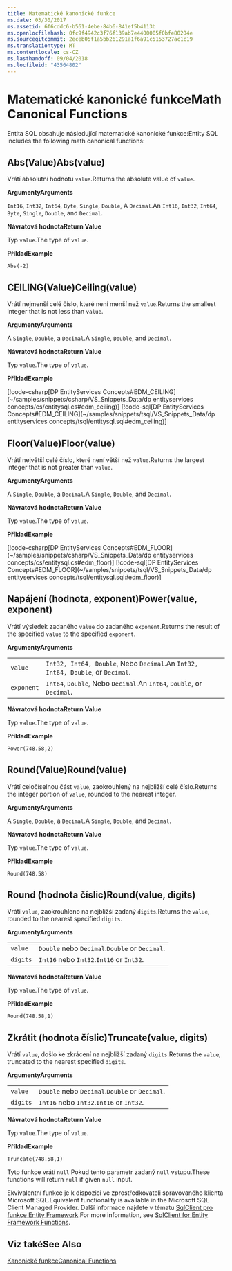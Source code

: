 ```yaml
---
title: Matematické kanonické funkce
ms.date: 03/30/2017
ms.assetid: 6f6cddc6-b561-4ebe-84b6-841ef5b4113b
ms.openlocfilehash: 0fc9f4942c3f76f139ab7e4400005f0bfe80204e
ms.sourcegitcommit: 2eceb05f1a5bb261291a1f6a91c5153727ac1c19
ms.translationtype: MT
ms.contentlocale: cs-CZ
ms.lasthandoff: 09/04/2018
ms.locfileid: "43564802"
---
```

# <a name="math-canonical-functions"></a><span data-ttu-id="cb34f-102">Matematické kanonické funkce</span><span class="sxs-lookup"><span data-stu-id="cb34f-102">Math Canonical Functions</span></span>

<span data-ttu-id="cb34f-103">Entita SQL obsahuje následující matematické kanonické funkce:</span><span class="sxs-lookup"><span data-stu-id="cb34f-103">Entity SQL includes the following math canonical functions:</span></span>
  
## <a name="absvalue"></a><span data-ttu-id="cb34f-104">Abs(Value)</span><span class="sxs-lookup"><span data-stu-id="cb34f-104">Abs(value)</span></span>

<span data-ttu-id="cb34f-105">Vrátí absolutní hodnotu `value`.</span><span class="sxs-lookup"><span data-stu-id="cb34f-105">Returns the absolute value of `value`.</span></span>

<span data-ttu-id="cb34f-106">**Argumenty**</span><span class="sxs-lookup"><span data-stu-id="cb34f-106">**Arguments**</span></span>

<span data-ttu-id="cb34f-107">`Int16`, `Int32`, `Int64`, `Byte`, `Single`, `Double`, A `Decimal`.</span><span class="sxs-lookup"><span data-stu-id="cb34f-107">An `Int16`, `Int32`, `Int64`, `Byte`, `Single`, `Double`, and `Decimal`.</span></span>

<span data-ttu-id="cb34f-108">**Návratová hodnota**</span><span class="sxs-lookup"><span data-stu-id="cb34f-108">**Return Value**</span></span>

<span data-ttu-id="cb34f-109">Typ `value`.</span><span class="sxs-lookup"><span data-stu-id="cb34f-109">The type of `value`.</span></span>

<span data-ttu-id="cb34f-110">**Příklad**</span><span class="sxs-lookup"><span data-stu-id="cb34f-110">**Example**</span></span>

`Abs(-2)`

## <a name="ceilingvalue"></a><span data-ttu-id="cb34f-111">CEILING(Value)</span><span class="sxs-lookup"><span data-stu-id="cb34f-111">Ceiling(value)</span></span>

<span data-ttu-id="cb34f-112">Vrátí nejmenší celé číslo, které není menší než `value`.</span><span class="sxs-lookup"><span data-stu-id="cb34f-112">Returns the smallest integer that is not less than `value`.</span></span>

<span data-ttu-id="cb34f-113">**Argumenty**</span><span class="sxs-lookup"><span data-stu-id="cb34f-113">**Arguments**</span></span>

<span data-ttu-id="cb34f-114">A `Single`, `Double`, a `Decimal`.</span><span class="sxs-lookup"><span data-stu-id="cb34f-114">A `Single`, `Double`, and `Decimal`.</span></span>

<span data-ttu-id="cb34f-115">**Návratová hodnota**</span><span class="sxs-lookup"><span data-stu-id="cb34f-115">**Return Value**</span></span>

<span data-ttu-id="cb34f-116">Typ `value`.</span><span class="sxs-lookup"><span data-stu-id="cb34f-116">The type of `value`.</span></span>

<span data-ttu-id="cb34f-117">**Příklad**</span><span class="sxs-lookup"><span data-stu-id="cb34f-117">**Example**</span></span>

[!code-csharp[DP EntityServices Concepts#EDM_CEILING](~/samples/snippets/csharp/VS_Snippets_Data/dp entityservices concepts/cs/entitysql.cs#edm_ceiling)]
[!code-sql[DP EntityServices Concepts#EDM_CEILING](~/samples/snippets/tsql/VS_Snippets_Data/dp entityservices concepts/tsql/entitysql.sql#edm_ceiling)]

## <a name="floorvalue"></a><span data-ttu-id="cb34f-118">Floor(Value)</span><span class="sxs-lookup"><span data-stu-id="cb34f-118">Floor(value)</span></span>

<span data-ttu-id="cb34f-119">Vrátí největší celé číslo, které není větší než `value`.</span><span class="sxs-lookup"><span data-stu-id="cb34f-119">Returns the largest integer that is not greater than `value`.</span></span>

<span data-ttu-id="cb34f-120">**Argumenty**</span><span class="sxs-lookup"><span data-stu-id="cb34f-120">**Arguments**</span></span>

<span data-ttu-id="cb34f-121">A `Single`, `Double`, a `Decimal`.</span><span class="sxs-lookup"><span data-stu-id="cb34f-121">A `Single`, `Double`, and `Decimal`.</span></span>

<span data-ttu-id="cb34f-122">**Návratová hodnota**</span><span class="sxs-lookup"><span data-stu-id="cb34f-122">**Return Value**</span></span>

<span data-ttu-id="cb34f-123">Typ `value`.</span><span class="sxs-lookup"><span data-stu-id="cb34f-123">The type of `value`.</span></span>

<span data-ttu-id="cb34f-124">**Příklad**</span><span class="sxs-lookup"><span data-stu-id="cb34f-124">**Example**</span></span>

[!code-csharp[DP EntityServices Concepts#EDM_FLOOR](~/samples/snippets/csharp/VS_Snippets_Data/dp entityservices concepts/cs/entitysql.cs#edm_floor)]
[!code-sql[DP EntityServices Concepts#EDM_FLOOR](~/samples/snippets/tsql/VS_Snippets_Data/dp entityservices concepts/tsql/entitysql.sql#edm_floor)]

## <a name="powervalue-exponent"></a><span data-ttu-id="cb34f-125">Napájení (hodnota, exponent)</span><span class="sxs-lookup"><span data-stu-id="cb34f-125">Power(value, exponent)</span></span>

<span data-ttu-id="cb34f-126">Vrátí výsledek zadaného `value` do zadaného `exponent`.</span><span class="sxs-lookup"><span data-stu-id="cb34f-126">Returns the result of the specified `value` to the specified `exponent`.</span></span>

<span data-ttu-id="cb34f-127">**Argumenty**</span><span class="sxs-lookup"><span data-stu-id="cb34f-127">**Arguments**</span></span>

|  |  |
|--|--|
|`value` | <span data-ttu-id="cb34f-128">`Int32, Int64, Double`, Nebo `Decimal`.</span><span class="sxs-lookup"><span data-stu-id="cb34f-128">An `Int32, Int64, Double`, or `Decimal`.</span></span> |
|`exponent` | <span data-ttu-id="cb34f-129">`Int64`, `Double`, Nebo `Decimal`.</span><span class="sxs-lookup"><span data-stu-id="cb34f-129">An `Int64`, `Double`, or `Decimal`.</span></span> |

<span data-ttu-id="cb34f-130">**Návratová hodnota**</span><span class="sxs-lookup"><span data-stu-id="cb34f-130">**Return Value**</span></span>

<span data-ttu-id="cb34f-131">Typ `value`.</span><span class="sxs-lookup"><span data-stu-id="cb34f-131">The type of `value`.</span></span>

<span data-ttu-id="cb34f-132">**Příklad**</span><span class="sxs-lookup"><span data-stu-id="cb34f-132">**Example**</span></span>

`Power(748.58,2)`

## <a name="roundvalue"></a><span data-ttu-id="cb34f-133">Round(Value)</span><span class="sxs-lookup"><span data-stu-id="cb34f-133">Round(value)</span></span>

<span data-ttu-id="cb34f-134">Vrátí celočíselnou část `value`, zaokrouhlený na nejbližší celé číslo.</span><span class="sxs-lookup"><span data-stu-id="cb34f-134">Returns the integer portion of `value`, rounded to the nearest integer.</span></span>

<span data-ttu-id="cb34f-135">**Argumenty**</span><span class="sxs-lookup"><span data-stu-id="cb34f-135">**Arguments**</span></span>

<span data-ttu-id="cb34f-136">A `Single`, `Double`, a `Decimal`.</span><span class="sxs-lookup"><span data-stu-id="cb34f-136">A `Single`, `Double`, and `Decimal`.</span></span>

<span data-ttu-id="cb34f-137">**Návratová hodnota**</span><span class="sxs-lookup"><span data-stu-id="cb34f-137">**Return Value**</span></span>

<span data-ttu-id="cb34f-138">Typ `value`.</span><span class="sxs-lookup"><span data-stu-id="cb34f-138">The type of `value`.</span></span>

<span data-ttu-id="cb34f-139">**Příklad**</span><span class="sxs-lookup"><span data-stu-id="cb34f-139">**Example**</span></span>

`Round(748.58)`

## <a name="roundvalue-digits"></a><span data-ttu-id="cb34f-140">Round (hodnota číslic)</span><span class="sxs-lookup"><span data-stu-id="cb34f-140">Round(value, digits)</span></span>

<span data-ttu-id="cb34f-141">Vrátí `value`, zaokrouhleno na nejbližší zadaný `digits`.</span><span class="sxs-lookup"><span data-stu-id="cb34f-141">Returns the `value`, rounded to the nearest specified `digits`.</span></span>

<span data-ttu-id="cb34f-142">**Argumenty**</span><span class="sxs-lookup"><span data-stu-id="cb34f-142">**Arguments**</span></span>

|  |  |
|--|--|
|`value`|<span data-ttu-id="cb34f-143">`Double` nebo `Decimal`.</span><span class="sxs-lookup"><span data-stu-id="cb34f-143">`Double` or `Decimal`.</span></span>|
|`digits`|<span data-ttu-id="cb34f-144">`Int16` nebo `Int32`.</span><span class="sxs-lookup"><span data-stu-id="cb34f-144">`Int16` or `Int32`.</span></span>|

<span data-ttu-id="cb34f-145">**Návratová hodnota**</span><span class="sxs-lookup"><span data-stu-id="cb34f-145">**Return Value**</span></span>

<span data-ttu-id="cb34f-146">Typ `value`.</span><span class="sxs-lookup"><span data-stu-id="cb34f-146">The type of `value`.</span></span>

<span data-ttu-id="cb34f-147">**Příklad**</span><span class="sxs-lookup"><span data-stu-id="cb34f-147">**Example**</span></span>

`Round(748.58,1)`

## <a name="truncatevalue-digits"></a><span data-ttu-id="cb34f-148">Zkrátit (hodnota číslic)</span><span class="sxs-lookup"><span data-stu-id="cb34f-148">Truncate(value, digits)</span></span>

<span data-ttu-id="cb34f-149">Vrátí `value`, došlo ke zkrácení na nejbližší zadaný `digits`.</span><span class="sxs-lookup"><span data-stu-id="cb34f-149">Returns the `value`, truncated to the nearest specified `digits`.</span></span>

<span data-ttu-id="cb34f-150">**Argumenty**</span><span class="sxs-lookup"><span data-stu-id="cb34f-150">**Arguments**</span></span>

|  |  |
|--|--|
|`value`|<span data-ttu-id="cb34f-151">`Double` nebo `Decimal`.</span><span class="sxs-lookup"><span data-stu-id="cb34f-151">`Double` or `Decimal`.</span></span>|
|`digits`|<span data-ttu-id="cb34f-152">`Int16` nebo `Int32`.</span><span class="sxs-lookup"><span data-stu-id="cb34f-152">`Int16` or `Int32`.</span></span>|

<span data-ttu-id="cb34f-153">**Návratová hodnota**</span><span class="sxs-lookup"><span data-stu-id="cb34f-153">**Return Value**</span></span>

<span data-ttu-id="cb34f-154">Typ `value`.</span><span class="sxs-lookup"><span data-stu-id="cb34f-154">The type of `value`.</span></span>

<span data-ttu-id="cb34f-155">**Příklad**</span><span class="sxs-lookup"><span data-stu-id="cb34f-155">**Example**</span></span>

`Truncate(748.58,1)`  
  
 <span data-ttu-id="cb34f-156">Tyto funkce vrátí `null` Pokud tento parametr zadaný `null` vstupu.</span><span class="sxs-lookup"><span data-stu-id="cb34f-156">These functions will return `null` if given `null` input.</span></span>  
  
 <span data-ttu-id="cb34f-157">Ekvivalentní funkce je k dispozici ve zprostředkovateli spravovaného klienta Microsoft SQL.</span><span class="sxs-lookup"><span data-stu-id="cb34f-157">Equivalent functionality is available in the Microsoft SQL Client Managed Provider.</span></span> <span data-ttu-id="cb34f-158">Další informace najdete v tématu [SqlClient pro funkce Entity Framework](../../../../../../docs/framework/data/adonet/ef/sqlclient-for-ef-functions.md).</span><span class="sxs-lookup"><span data-stu-id="cb34f-158">For more information, see [SqlClient for Entity Framework Functions](../../../../../../docs/framework/data/adonet/ef/sqlclient-for-ef-functions.md).</span></span>  
  
## <a name="see-also"></a><span data-ttu-id="cb34f-159">Viz také</span><span class="sxs-lookup"><span data-stu-id="cb34f-159">See Also</span></span>  
 [<span data-ttu-id="cb34f-160">Kanonické funkce</span><span class="sxs-lookup"><span data-stu-id="cb34f-160">Canonical Functions</span></span>](../../../../../../docs/framework/data/adonet/ef/language-reference/canonical-functions.md)
